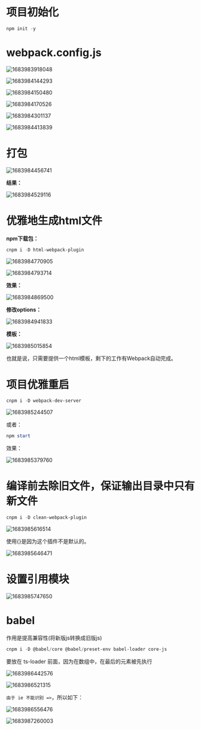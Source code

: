 # 项目初始化

```powershell
npm init -y
```

# webpack.config.js

![1683983918048](D:\Typora\user-image\1683983918048.png)

![1683984144293](D:\Typora\user-image\1683984144293.png)

![1683984150480](D:\Typora\user-image\1683984150480.png)

![1683984170526](D:\Typora\user-image\1683984170526.png)

![1683984301137](D:\Typora\user-image\1683984301137.png)

![1683984413839](D:\Typora\user-image\1683984413839.png)

# 打包

![1683984456741](D:\Typora\user-image\1683984456741.png)

**结果：**

![1683984529116](D:\Typora\user-image\1683984529116.png)

# 优雅地生成html文件

**npm下载包：**

```powershell
cnpm i -D html-webpack-plugin
```

![1683984770905](D:\Typora\user-image\1683984770905.png)

![1683984793714](D:\Typora\user-image\1683984793714.png)

**效果：**

![1683984869500](D:\Typora\user-image\1683984869500.png)

**修改options：**

![1683984941833](D:\Typora\user-image\1683984941833.png)

**模板：**

![1683985015854](D:\Typora\user-image\1683985015854.png)

也就是说，只需要提供一个html模板，剩下的工作有Webpack自动完成。

# 项目优雅重启

```powershell
cnpm i -D webpack-dev-server
```

![1683985244507](D:\Typora\user-image\1683985244507.png)

或者：

```powershell
npm start
```

效果：

![1683985379760](D:\Typora\user-image\1683985379760.png)

# 编译前去除旧文件，保证输出目录中只有新文件

```powershell
cnpm i -D clean-webpack-plugin
```

![1683985616514](D:\Typora\user-image\1683985616514.png)

使用{}是因为这个插件不是默认的。

![1683985646471](D:\Typora\user-image\1683985646471.png)

# 设置引用模块

![1683985747650](D:\Typora\user-image\1683985747650.png)

# babel

作用是提高兼容性(将新版js转换成旧版js)

```powershell
cnpm i -D @babel/core @babel/preset-env babel-loader core-js
```

要放在 ts-loader 前面，因为在数组中，在最后的元素被先执行

![1683986442576](D:\Typora\user-image\1683986442576.png)

![1683986521315](D:\Typora\user-image\1683986521315.png)

`由于 ie 不能识别 =>`，所以如下：

![1683986556476](D:\Typora\user-image\1683986556476.png)

![1683987260003](D:\Typora\user-image\1683987260003.png)

